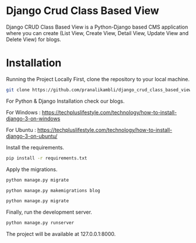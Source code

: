 
# Django Crud Class Based View
Django CRUD Class Based View is a Python-Django based CMS application where you can create (List View, Create View, Detail View, Update View and Delete View) for blogs.

# Installation

Running the Project Locally First, clone the repository to your local machine.
```bash
git clone https://github.com/pranalikambli/django_crud_class_based_view.git
```

For Python & Django Installation check our blogs.

For Windows : https://techpluslifestyle.com/technology/how-to-install-django-3-on-windows

For Ubuntu :  https://techpluslifestyle.com/technology/how-to-install-django-3-on-ubuntu/

Install the requirements.
```bash
pip install -r requirements.txt
```

Apply the migrations.
```bash
python manage.py migrate 
```
```bash
python manage.py makemigrations blog
```
```bash
python manage.py migrate
```
Finally, run the development server.
```bash
python manage.py runserver 
```
The project will be available at 127.0.0.1:8000.
